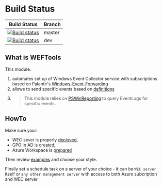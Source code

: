 # Build Status

|Build Status|Branch|
|---|---|
|[![Build status](https://ci.appveyor.com/api/projects/status/b2pge2fex23sf2yi/branch/master?svg=true)](https://ci.appveyor.com/project/mczerniawski/weftools)|master|
|[![Build status](https://ci.appveyor.com/api/projects/status/b2pge2fex23sf2yi/branch/dev?svg=true)](https://ci.appveyor.com/project/mczerniawski/weftools/branch/dev)|dev|

## What is WEFTools

This module:

1. automates set up of Windows Event Collector service with subscriptions based on Palantir's [Windows-Event-Forwarding](https://github.com/palantir/windows-event-forwarding)
2. allows to send specific events based on [definitions](/WEFTools/Configuration/Definitions)
3. > This module relies on [PSWinReporting](https://github.com/EvotecIT/PSWinReporting) to query EventLogs for specific events.

## HowTo

Make sure your:

- WEC sever is properly [deployed](docs/Deploy.md),
- GPO in AD is [created](docs/GPO_prepare.md),
- Azure Workspace is [prepared](docs/Deploy-AzureLog-Workspace.md)

Then review [examples](docs/Run.md) and choose your style.

Finally set a schedule task on a server of your choice - it can be `WEC server` itself or `any other management server` with access to both Azure subcription and WEC server